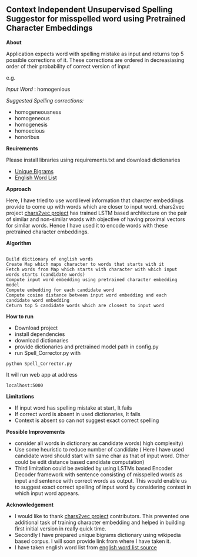 ## Context Independent Unsupervised Spelling Suggestor for misspelled word using Pretrained Character Embeddings

**About**

Application expects word with spelling mistake as input and returns top 5 possible corrections of it. These corrections are ordered in 
decreasiasing order of their probability of correct version of input

e.g. 

*Input Word* : homogenious

*Suggested Spelling corrections:*

- homogeneousness
- homogeneous
- homogenesis
- homoecious
- honoribus

**Reuirements**

Please install libraries using requirements.txt and download dictionaries
- [Unique Bigrams](https://drive.google.com/file/d/1_HaGierUJNIj1fPrW5IjMPIQecNVM_DT/view?usp=sharing)
- [English Word List](https://drive.google.com/file/d/1lprx1kDcERFtokKqQYxpiH_GkS6vn7d4/view?usp=sharing)

**Approach**

Here, I have tried to use word level information that charcter embeddings provide to come up with words which are closer to input word. 
chars2vec project [chars2vec project](https://github.com/IntuitionEngineeringTeam/chars2vec) has trained LSTM based architecture on the pair of similar and non-similar words with objective of having proximal vectors for similar words. Hence I have used it to encode words with these pretrained character embeddings.

**Algorithm**

```

Build dictionary of english words 
Create Map which maps character to words that starts with it
Fetch words from Map which starts with character with which input words starts (candidate words)
Compute input word embedding using pretrained character embedding model
Compute embedding for each candidate word
Compute cosine distance between input word embedding and each candidate word embedding
Ceturn top 5 candidate words which are closest to input word
```

**How to run**

- Download project
- install dependencies
- download dictionaries
- provide dictionaries and pretrained model path in config.py
- run Spell_Corrector.py with 
```
python Spell_Corrector.py
```
It will run web app at address 
```
localhost:5000
```

**Limitations**
- If input word has spelling mistake at start, It fails
- If correct word is absent in used dictionaries, It fails
- Context is absent so can not suggest exact correct spelling

**Possible Improvements**
- consider all words in dictionary as candidate words( high complexity)
- Use some heuristic to reduce number of candidate ( Here I have used candidate word should start with same char as that of input word. 
Other could be edit distance based candidate computation)
- Third limitation could be avoided by using LSTMs based Encoder Decoder framework with sentence consisting of misspelled words as input and sentence with 
correct words as output. This would enable us to suggest exact correct spelling of input word by considering context in which input word appears.

**Acknowledgement**
- I would like to thank [chars2vec project](https://github.com/IntuitionEngineeringTeam/chars2vec) contributors. This prevented one additional task of training 
character embedding and helped in building first initial version in really quick time.
- Secondly I have prepared unique bigrams dictionary using wikipedia based corpus. I will soon provide link from where I have taken it.
- I have taken english word list from [english word list source](http://www-personal.umich.edu/~jlawler/wordlist.html)
